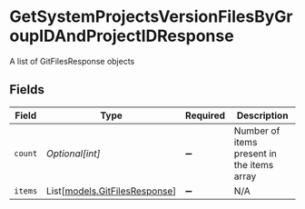 # GetSystemProjectsVersionFilesByGroupIDAndProjectIDResponse

A list of GitFilesResponse objects


## Fields

| Field                                                          | Type                                                           | Required                                                       | Description                                                    |
| -------------------------------------------------------------- | -------------------------------------------------------------- | -------------------------------------------------------------- | -------------------------------------------------------------- |
| `count`                                                        | *Optional[int]*                                                | :heavy_minus_sign:                                             | Number of items present in the items array                     |
| `items`                                                        | List[[models.GitFilesResponse](../models/gitfilesresponse.md)] | :heavy_minus_sign:                                             | N/A                                                            |